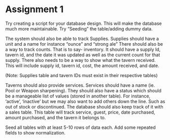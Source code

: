 # Assignment 1

Try creating a script for your database design. This will make the database much more maintainable. Try “Seeding” the table/adding dummy data.

The system should also be able to track Supplies. Supplies should have a unit and a name for instance “ounce” and “strong ale” There should also be a way to track counts. That is to say- inventory. It should have a supply Id, tavern id, and the date it was updated as well as the current count for that supply. There also needs to be a way to show what the tavern received. This will include supply id, tavern id, cost, the amount received, and date.

(Note: Supplies table and tavern IDs must exist in their respective tables)

Taverns should also provide services. Services should have a name (ie. Pool or Weapon sharpening). They should also have a status which should be a manageable list of values (stored in another table). For instance, ‘active’, ‘inactive’ but we may also want to add others down the line. Such as out of stock or discontinued. The database should also keep track of it with a sales table. This table will track service, guest, price, date purchased, amount purchased, and the tavern it belongs to.

Seed all tables with at least 5-10 rows of data each. Add some repeated fields to show normalization.